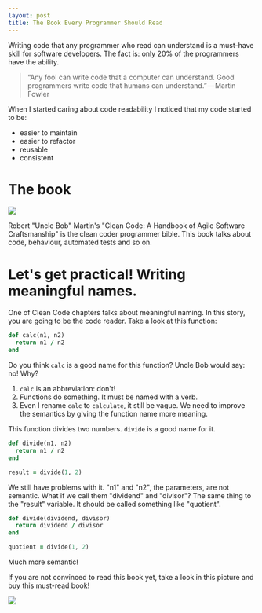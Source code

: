 ```yaml
---
layout: post
title: The Book Every Programmer Should Read
---
```


Writing code that any programmer who read can understand is a must-have skill for software developers. The fact is: only 20% of the programmers have the ability.

> “Any fool can write code that a computer can understand. Good programmers write code that humans can understand.” — Martin Fowler

When I started caring about code readability I noticed that my code started to be:

* easier to maintain
* easier to refactor
* reusable
* consistent

# The book

![](https://thepracticaldev.s3.amazonaws.com/i/vgzbh2qt0bs7rbp1kfak.jpeg)

Robert "Uncle Bob" Martin's "Clean Code: A Handbook of Agile Software Craftsmanship" is the clean coder programmer bible. This book talks about code, behaviour, automated tests and so on.

# Let's get practical! Writing meaningful names.
One of Clean Code chapters talks about meaningful naming. In this story, you are going to be the code reader. Take a look at this function:

```ruby
def calc(n1, n2)
  return n1 / n2
end
```

Do you think `calc` is a good name for this function? Uncle Bob would say: no! Why?

1. `calc` is an abbreviation: don't!
2. Functions do something. It must be named with a verb.
3. Even I rename `calc` to `calculate`, it still be vague. We need to improve the semantics by giving the function name more meaning.

This function divides two numbers. `divide` is a good name for it.

```ruby
def divide(n1, n2)
  return n1 / n2
end

result = divide(1, 2)
```

We still have problems with it. "n1" and "n2", the parameters, are not semantic. What if we call them "dividend" and "divisor"? The same thing to the "result" variable. It should be called something like "quotient".

```ruby
def divide(dividend, divisor)
  return dividend / divisor
end

quotient = divide(1, 2)
```

Much more semantic!

If you are not convinced to read this book yet, take a look in this picture and buy this must-read book!

![](https://thepracticaldev.s3.amazonaws.com/i/ba8o8e3ozciunrsdlj88.png)

